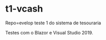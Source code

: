 # t1-vcash
Repo=evelop
teste 1 do sistema de tesouraria

Testes com o Blazor e Visual Studio 2019. 
